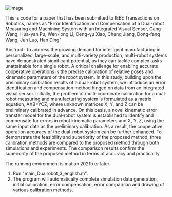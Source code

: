 ![image](https://github.com/tmacwg/Error-Identification-and-Compensation-of-a-Dual-robot-System/assets/33611353/e8de9276-680c-413d-85bb-449385bde972)

This is code for a paper that has been submitted to IEEE Transactions on Robotics, names as "Error Identification and Compensation of a Dual-robot Measuring and Machining System with an Integrated Visual Sensor, Gang Wang, Hua-yan Pu, Wen-long Li, Deng-yu Xiao, Cheng Jiang, Dong-fang Wang, Jun Luo, Han Ding"

Abstract: To address the growing demand for intelligent manufacturing in personalized, large-scale, and multi-variety production, multi-robot systems have demonstrated significant potential, as they can tackle complex tasks unattainable for a single robot. A critical challenge for enabling accurate cooperative operations is the precise calibration of relative poses and kinematic parameters of the robot system. In this study, building upon the preliminary calibration results of a dual-robot system, we introduce an error identification and compensation method hinged on data from an integrated visual sensor. Initially, the problem of multi-coordinate calibration for a dual-robot measuring and manufacturing system is formulated as a matrix equation, AXB=YCZ, where unknown matrices X, Y, and Z can be preliminary calibrated in advance. On this basis, a novel kinematic error transfer model for the dual-robot system is established to identify and compensate for errors in robot kinematic parameters and X, Y, Z, using the same input data as the preliminary calibration. As a result, the cooperative operation accuracy of the dual-robot system can be further enhanced. To demonstrate the feasibility and superiority of the proposed method, three calibration methods are compared to the proposed method through both simulations and experiments. The comparison results confirm the superiority of the proposed method in terms of accuracy and practicality.


The running environment is matlab 2021b or later.

1. Run "main_Dualrobot_3_english.m". 
2. The program will automatically complete simulation data generation, initial calibration, error compensation, error comparison and drawing of various calibration methods.
